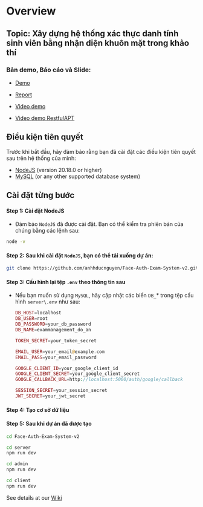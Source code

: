 # Overview

## Topic: **Xây dựng hệ thống xác thực danh tính sinh viên bằng nhận diện khuôn mặt trong khảo thí**

### Bản demo, Báo cáo và Slide: 

- [Demo]()

- [Report]()

- [Video demo]()

- [Video demo RestfulAPT]()


## Điều kiện tiên quyết
Trước khi bắt đầu, hãy đảm bảo rằng bạn đã cài đặt các điều kiện tiên quyết sau trên hệ thống của mình:

- [NodeJS](https://nodejs.org/en/download) (version 20.18.0 or higher)
- [MySQL](https://www.mysql.com/downloads/) (or any other supported database system)

## Cài đặt từng bước
#### **Step 1**: Cài đặt NodeJS

- Đảm bảo `NodeJS` đã được cài đặt. Bạn có thể kiểm tra phiên bản của chúng bằng các lệnh sau:
  
```bash
node -v
```

#### **Step 2**: Sau khi cài đặt `NodeJS`, bạn có thể tải xuống dự án:

```bash
git clone https://github.com/anhhducnguyen/Face-Auth-Exam-System-v2.git
```


#### **Step 3**: Cấu hình lại tệp `.env` theo thông tin sau
- Nếu bạn muốn sử dụng `MySQL`, hãy cập nhật các biến `DB_`* trong tệp cấu hình `server\.env` như sau:
  
    ```php
    DB_HOST=localhost
    DB_USER=root
    DB_PASSWORD=your_db_password
    DB_NAME=exammanagement_do_an

    TOKEN_SECRET=your_token_secret

    EMAIL_USER=your_email@example.com	
    EMAIL_PASS=your_email_password

    GOOGLE_CLIENT_ID=your_google_client_id
    GOOGLE_CLIENT_SECRET=your_google_client_secret
    GOOGLE_CALLBACK_URL=http://localhost:5000/auth/google/callback

    SESSION_SECRET=your_session_secret
    JWT_SECRET=your_jwt_secret
    ```


#### **Step 4**: Tạo cơ sở dữ liệu

#### **Step 5**: Sau khi dự án đã được tạo

```bash
cd Face-Auth-Exam-System-v2
```

```bash
cd server
npm run dev 
```

```bash
cd admin
npm run dev 
```

```bash
cd client
npm run dev 
```

See details at our [Wiki]()



